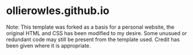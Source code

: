 # ollierowles.github.io

Note:
This template was forked as a basis for a personal website, the original HTML and CSS has been modified to
my desire. Some unusued or redundant code may still be present from the template used. Credit has been
given where it is appropriate.

